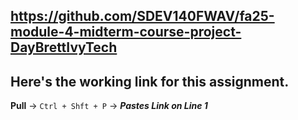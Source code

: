 ## https://github.com/SDEV140FWAV/fa25-module-4-midterm-course-project-DayBrettIvyTech
## Here's the working link for this assignment. 
**Pull** -> `Ctrl + Shft + P` -> ***Pastes Link on Line 1***
